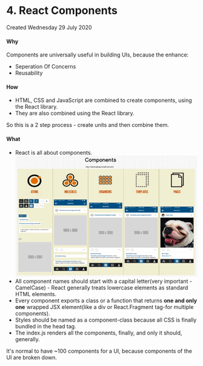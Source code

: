 # 4. React Components
Created Wednesday 29 July 2020

#### Why
Components are universally useful in building UIs, because the enhance:
* Seperation Of Concerns
* Reusability

#### How
* HTML, CSS and JavaScript are combined to create components, using the React library.
* They are also combined using the React library.

So this is a 2 step process - create units and then combine them.

#### What
* React is all about components.
![](pasted_image.png)
* All component names should start with a capital letter(very important - CamelCase) - React generally treats lowercase elements as standard HTML elements.
* Every component exports a class or a function that returns **one and only one** wrapped JSX element(like a div or React.Fragment tag-for multiple components).
* Styles should be named as a component-class because all CSS is finally bundled in the head tag.
* The index.js renders all the components, finally, and only it should, generally. 


It's normal to have ~100 components for a UI, because components of the UI are broken down.

